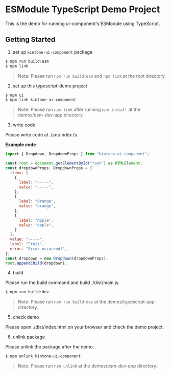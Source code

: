 # ESModule TypeScript Demo Project
This is the demo for running ui-component's ESModule using TypeScript.

## Getting Started
1. set up `kintone-ui-component` package
```bash
$ npm run build:esm
$ npm link
```
> Note: Please run `npm run build:esm` and `npm link` at the root directory.

2. set up this typescript-demo project
```bash
$ npm ci
$ npm link kintone-ui-component
```
> Note: Please run `npm link` after running `npm install` at the demos/esm-dev-app directory.

3. write code

Please write code at ./src/index.ts.

**Example code**
```javascript
import { Dropdown, DropdownProps } from "kintone-ui-component";

const root = document.getElementById("root") as HTMLElement;
const dropdownProps: DropdownProps = {
  items: [
    {
      label: "-----",
      value: "-----",
    },
    {
      label: "Orange",
      value: "orange",
    },
    {
      label: "Apple",
      value: "apple",
    }
  ],
  value: "-----",
  label: "Fruit",
  error: "Error occurred!",
};
const dropdown = new Dropdown(dropdownProps);
root.appendChild(dropdown);

```

4. build

Please run the build command and build ./dist/main.js.
```bash
$ npm run build:dev
```
> Note: Please run `npm run build:dev` at the demos/typescript-app directory.

5. check demo

Please open ./dist/index.html on your browser and check the demo project.

6. unlink package

Please unlink the package after the demo.
```bash
$ npm unlink kintone-ui-component
```
> Note: Please run `npm unlink` at the demos/esm-dev-app directory.